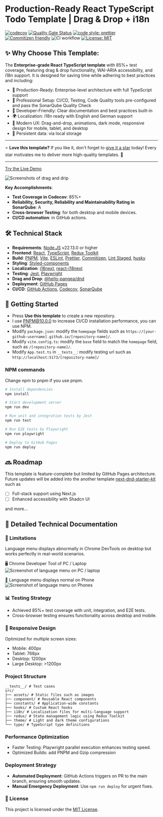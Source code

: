 # Production-Ready React TypeScript Todo Template | Drag & Drop + i18n <br>

[![codecov](https://codecov.io/gh/john-data-chen/ts-react-drag-and-drop-starter-kit/graph/badge.svg?token=2QA3D3NBHD)](https://codecov.io/gh/john-data-chen/ts-react-drag-and-drop-starter-kit)
[![Quality Gate Status](https://sonarcloud.io/api/project_badges/measure?project=john-data-chen_to-do-list-app&metric=alert_status)](https://sonarcloud.io/summary/new_code?id=john-data-chen_to-do-list-app)
[![code style: prettier](https://img.shields.io/badge/code_style-prettier-ff69b4.svg?style=flat-square)](https://github.com/prettier/prettier)
[![Commitizen friendly](https://img.shields.io/badge/commitizen-friendly-brightgreen.svg)](http://commitizen.github.io/cz-cli/)
![CI workflow](https://github.com/john-data-chen/ts-react-drag-and-drop-starter-kit/actions/workflows/ci.yml/badge.svg)
[![License: MIT](https://img.shields.io/badge/License-MIT-yellow.svg)](https://opensource.org/licenses/MIT)

## ✨ Why Choose This Template:

The **Enterprise-grade React TypeScript template** with 85%+ test coverage, featuring drag & drop functionality, WAI-ARIA accessibility, and i18n support. It is designed for saving time while adhering to best practices and including:

- 🚀 Production-Ready: Enterprise-level architecture with full TypeScript support
- 💪 Professional Setup: CI/CD, Testing, Code Quality tools pre-configured and pass the SonarQube Quality Check
- 🎯 Developer-Friendly: Clear documentation and best practices built-in
- 🌍 Localization: i18n ready with English and German support
- 🎨 Modern UX: Drag-and-drop, animations, dark mode, responsive design for mobile, tablet, and desktop
- 💾 Persistent data: via local storage

---

⭐ **Love this template?**
If you like it, don't forget to [give it a star](https://github.com/john-data-chen/ts-react-drag-and-drop-starter-kit) today!
Every star motivates me to deliver more high-quality templates. 🚀

---

[Try the Live Demo](https://john-data-chen.github.io/ts-react-drag-and-drop-starter-kit/)

![Screenshots of drag and drip](/src/assets/drag%20demo.gif)

**Key Accomplishments**:

- **Test Coverage in Codecov**: 85%+
- **Reliability, Security, Reliability and Maintainability Rating in SonarQube**: A
- **Cross-browser Testing**: for both desktop and mobile devices.
- **CI/CD automation**: in GitHub actions.

## 🛠️ Technical Stack

- **Requirements**: [Node.JS](https://nodejs.org/en/download/) v22.13.0 or higher
- **Frontend**: [React](https://reactjs.org/), [TypeScript](https://www.typescriptlang.org/), [Redux Toolkit](https://redux-toolkit.js.org/)
- **Build**: [PNPM](https://pnpm.io/), [Vite](https://vitejs.dev/), [ESLint](https://eslint.org/), [Prettier](https://prettier.io/), [Commitizen](https://commitizen.github.io/cz-cli/), [Lint Staged](https://github.com/okonet/lint-staged), [husky](https://github.com/typicode/husky)
- **Styling**: [Styled-components](https://styled-components.com/)
- **Localization**: [i18next](https://www.i18next.com/), [react-i18next](https://react.i18next.com/)
- **Testing**: [Jest](https://jestjs.io/), [Playwright](https://playwright.dev/)
- **Drag and Drop**: [@hello-pangea/dnd](https://github.com/hello-pangea/dnd)
- **Deployment**: [GitHub Pages](https://github.com/tschaub/gh-pages)
- **CI/CD**: [GitHub Actions](https://github.com/features/actions), [Codecov](https://codecov.io/), [SonarQube](https://sonarcloud.io/)

## 🚀 Getting Started

- Press **Use this template** to create a new repository.
- I use PNPM@10.0.0 to increase CI/CD installation performance, you can use NPM.
- Modify `package.json`: modify the `homepage` fields such as `https://[your-github-username].github.io/[repository-name]/`.
- Modify `vite.config.ts`: modify the `base` field to match the `homepage` field, such as `/[repository-name]/`.
- Modify `App.test.ts` in `__tests__`: modify testing url such as `http://localhost:5173/[repository-name]/`

### NPM commands

Change npm to pnpm if you use pnpm.

```bash
# Install dependencies
npm install

# Start development server
npm run dev

# Run unit and integration tests by Jest
npm run test

# Run E2E tests by Playwright
npm run playwright

# Deploy to GitHub Pages
npm run deploy
```

## 🔜 Roadmap

This template is feature-complete but limited by GitHub Pages architecture. Future updates will be added into the another template [next-dnd-starter-kit](https://github.com/john-data-chen/next-dnd-starter-kit) such as

- [ ] Full-stack support using Next.js
- [ ] Enhanced accessibility with Shadcn UI

and more...

## 📖 Detailed Technical Documentation

### 🐛 Limitations

Language menu displays abnormally in Chrome DevTools on desktop but works perfectly in real-world scenarios.

🖥️ Chrome Developer Tool of PC / Laptop <br>
![Screenshot of language menu on PC / laptop](/src/assets/language%20menu%20on%20PC.png)

📲 Language menu displays normal on Phone <br>
![Screenshot of language menu on Phones](/src/assets/language%20menu%20on%20phone.png)

### 📊 Testing Strategy

- Achieved 85%+ test coverage with unit, integration, and E2E tests.
- Cross-browser testing ensures functionality across desktop and mobile.

### 📱 Responsive Design

Optimized for multiple screen sizes:

- Mobile: 400px
- Tablet: 768px
- Desktop: 1200px
- Large Desktop: >1200px

### Project Structure

```
__tests__/ # Test cases
src/
├── assets/ # Static files such as images
├── component/ # Reusable React components
├── constants/ # Application-wide constants
├── hooks/ # Custom React hooks
├── i18n/ # Localization files for multi-language support
├── redux/ # State management logic using Redux Toolkit
├── theme/ # Light and dark theme configurations
└── type/ # TypeScript type definitions
```

### Performance Optimization

- Faster Testing: Playwright parallel execution enhances testing speed.
- Optimized Builds: add PNPM and Gzip compression

### Deployment Strategy

- **Automated Deployment**: GitHub Actions triggers on PR to the main branch, ensuring smooth updates.
- **Manual Emergency Deployment**: Use `npm run deploy` for urgent fixes.

### 📃 License

This project is licensed under the [MIT License](https://opensource.org/license/mit/).
